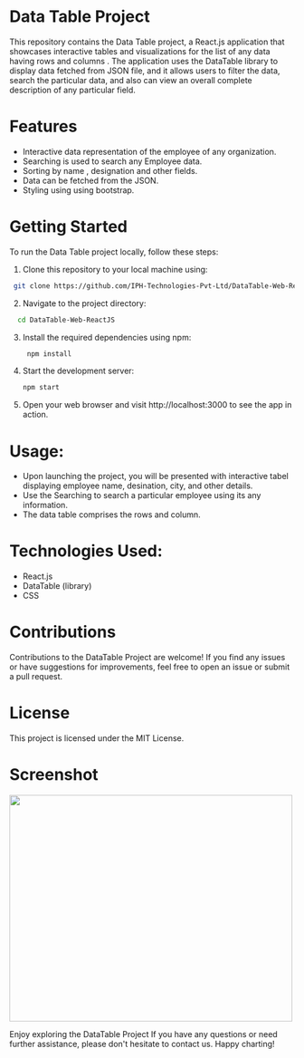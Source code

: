 # Data Table Project

This repository contains the Data Table project, a React.js application that showcases interactive tables and visualizations for the list of any data having rows and columns . The application uses the DataTable library to display data fetched from JSON file, and it allows users to filter the data, search the particular data, and also can view an overall complete description of any particular field.

# Features
- Interactive data representation of the employee of any organization.
- Searching is used to search any Employee data.
- Sorting by name , designation and other fields.
- Data can be fetched from the JSON.
- Styling using using bootstrap.

# Getting Started
To run the Data Table project locally, follow these steps:

1. Clone this repository to your local machine using:
  
  ```bash
   git clone https://github.com/IPH-Technologies-Pvt-Ltd/DataTable-Web-ReactJS.git
```
2. Navigate to the project directory:

 ```bash
   cd DataTable-Web-ReactJS
```
3. Install the required dependencies using npm:

    ```bash
     npm install
   ```
4. Start the development server:

   ```bash
   npm start
   ```
5. Open your web browser and visit http://localhost:3000 to see the app in action.

# Usage:
- Upon launching the project, you will be presented with interactive tabel displaying employee name, desination, city, and other details.
- Use the Searching to search a particular employee using its any information.
- The data table comprises the rows and column.

# Technologies Used:
- React.js
- DataTable (library)
- CSS


# Contributions
Contributions to the DataTable Project are welcome! If you find any issues or have suggestions for improvements, feel free to open an issue or submit a pull request.

# License
This project is licensed under the MIT License.

# Screenshot
<img src="https://github.com/IPH-Technologies-Pvt-Ltd/DataTable-Web-ReactJS/blob/main/demo.gif" 
     width="500" 
     height="400" />

Enjoy exploring the DataTable Project If you have any questions or need further assistance, please don't hesitate to contact us. Happy charting!
